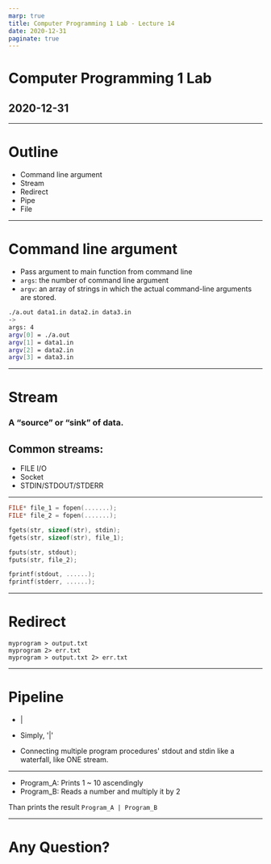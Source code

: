 ```yaml
---
marp: true
title: Computer Programming 1 Lab - Lecture 14
date: 2020-12-31
paginate: true 
---
```

<style>
img[alt~="center"] {
  display: block;
  margin: 0 auto;
}
</style>
# Computer Programming 1 Lab
## 2020-12-31

---

# Outline
- Command line argument
- Stream
- Redirect
- Pipe
- File


---

# Command line argument
- Pass argument to main function from command line
- `args`: the number of command line argument 
- `argv`: an array of strings in which the actual command-line arguments are stored.
```bash
./a.out data1.in data2.in data3.in
->
args: 4
argv[0] = ./a.out
argv[1] = data1.in  
argv[2] = data2.in 
argv[3] = data3.in  

```
---

# Stream

### A “source” or “sink” of data.

## Common streams:

- FILE I/O
- Socket
- STDIN/STDOUT/STDERR

---
```c
FILE* file_1 = fopen(.......); 
FILE* file_2 = fopen(.......); 

fgets(str, sizeof(str), stdin);
fgets(str, sizeof(str), file_1); 

fputs(str, stdout); 
fputs(str, file_2); 

fprintf(stdout, ......); 
fprintf(stderr, ......); 
```
---

# Redirect

```
myprogram > output.txt 
myprogram 2> err.txt 
myprogram > output.txt 2> err.txt 
```
---
# Pipeline

- |

- Simply, '|' 

- Connecting multiple program procedures' stdout and stdin like a waterfall, like ONE stream. 

---
- Program_A: 
Prints 1 ~ 10 ascendingly 
- Program_B: 
Reads a number and multiply it by 2 

Than prints the result
`Program_A | Program_B`

---
<!-- 
  backgroundImage: "linear-gradient(to bottom, #67b8e3, #0288d1)"
-->
<style scoped>
  h1, h2, {
    color: #efefef;
  }
</style>
# <!--fit--> Any Question?
